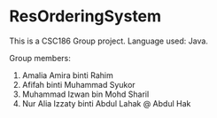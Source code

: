 # ResOrderingSystem
This is a CSC186 Group project. 
Language used: Java.

Group members:
1. Amalia Amira binti Rahim
2. Afifah binti Muhammad Syukor
3. Muhammad Izwan bin Mohd Sharil
4. Nur Alia Izzaty binti Abdul Lahak @ Abdul Hak
